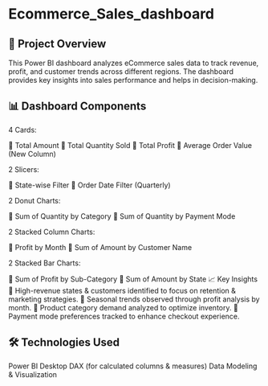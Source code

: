 # Ecommerce_Sales_dashboard

## 📌 Project Overview

This Power BI dashboard analyzes eCommerce sales data to track revenue, profit, and customer trends across different regions. The dashboard provides key insights into sales performance and helps in decision-making.

## 📊 Dashboard Components

4 Cards:

📌 Total Amount
📌 Total Quantity Sold
📌 Total Profit
📌 Average Order Value (New Column)

2 Slicers:

📌 State-wise Filter
📌 Order Date Filter (Quarterly)

2 Donut Charts:

📌 Sum of Quantity by Category
📌 Sum of Quantity by Payment Mode

2 Stacked Column Charts:

📌 Profit by Month
📌 Sum of Amount by Customer Name

2 Stacked Bar Charts:

📌 Sum of Profit by Sub-Category
📌 Sum of Amount by State
📈 Key Insights
📌 High-revenue states & customers identified to focus on retention & marketing strategies.
📌 Seasonal trends observed through profit analysis by month.
📌 Product category demand analyzed to optimize inventory.
📌 Payment mode preferences tracked to enhance checkout experience.

## 🛠️ Technologies Used

Power BI Desktop
DAX (for calculated columns & measures)
Data Modeling & Visualization
